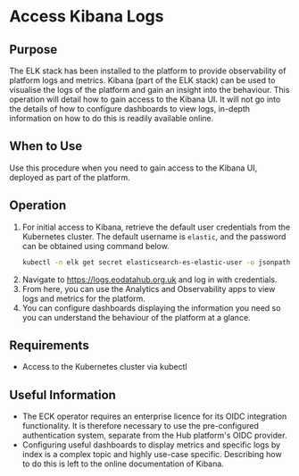 # Access Kibana Logs

## Purpose

The ELK stack has been installed to the platform to provide observability of platform logs and metrics. Kibana (part of the ELK stack) can be used to visualise the logs of the platform and gain an insight into the behaviour. This operation will detail how to gain access to the Kibana UI. It will not go into the details of how to configure dashboards to view logs, in-depth information on how to do this is readily available online.

## When to Use

Use this procedure when you need to gain access to the Kibana UI, deployed as part of the platform.

## Operation

1. For initial access to Kibana, retrieve the default user credentials from the Kubernetes cluster. The default username is `elastic`, and the password can be obtained using command below.
   ```sh
   kubectl -n elk get secret elasticsearch-es-elastic-user -o jsonpath="{.data.elastic}" | base64 -d; echo
   ```
2. Navigate to https://logs.eodatahub.org.uk and log in with credentials.
3. From here, you can use the Analytics and Observability apps to view logs and metrics for the platform.
4. You can configure dashboards displaying the information you need so you can understand the behaviour of the platform at a glance.

## Requirements

- Access to the Kubernetes cluster via kubectl

## Useful Information

- The ECK operator requires an enterprise licence for its OIDC integration functionality. It is therefore necessary to use the pre-configured authentication system, separate from the Hub platform's OIDC provider.
- Configuring useful dashboards to display metrics and specific logs by index is a complex topic and highly use-case specific. Describing how to do this is left to the online documentation of Kibana.
